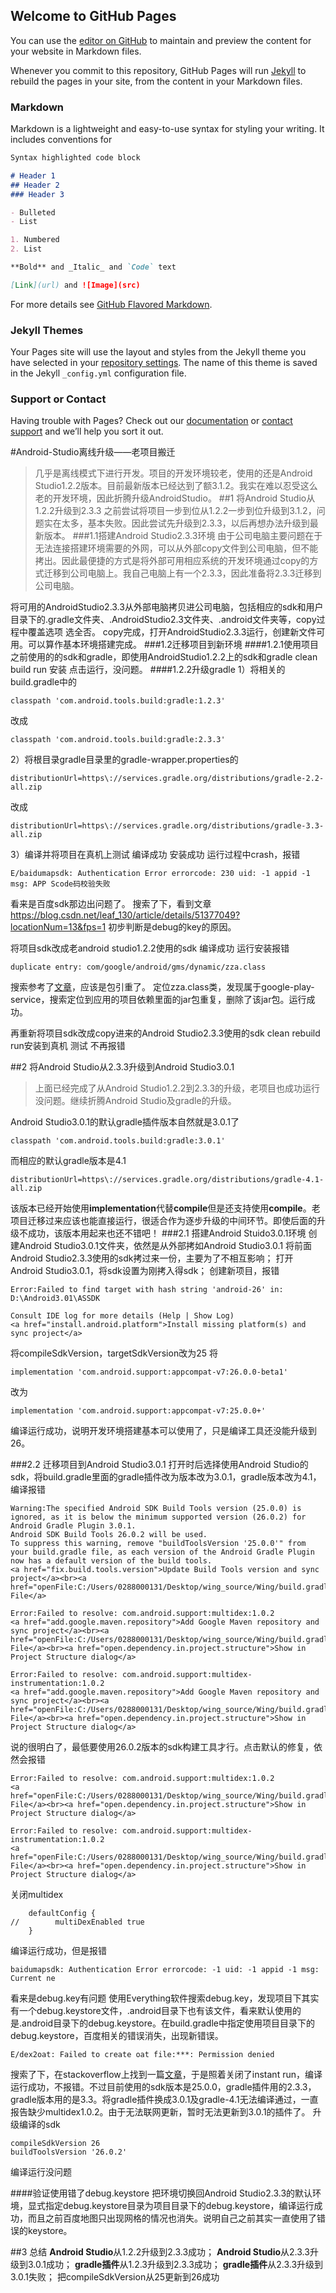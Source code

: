 ## Welcome to GitHub Pages

You can use the [editor on GitHub](https://github.com/yannanzheng/yannanzheng.github.io/edit/master/index.md) to maintain and preview the content for your website in Markdown files.

Whenever you commit to this repository, GitHub Pages will run [Jekyll](https://jekyllrb.com/) to rebuild the pages in your site, from the content in your Markdown files.

### Markdown

Markdown is a lightweight and easy-to-use syntax for styling your writing. It includes conventions for

```markdown
Syntax highlighted code block

# Header 1
## Header 2
### Header 3

- Bulleted
- List

1. Numbered
2. List

**Bold** and _Italic_ and `Code` text

[Link](url) and ![Image](src)
```

For more details see [GitHub Flavored Markdown](https://guides.github.com/features/mastering-markdown/).

### Jekyll Themes

Your Pages site will use the layout and styles from the Jekyll theme you have selected in your [repository settings](https://github.com/yannanzheng/yannanzheng.github.io/settings). The name of this theme is saved in the Jekyll `_config.yml` configuration file.

### Support or Contact

Having trouble with Pages? Check out our [documentation](https://help.github.com/categories/github-pages-basics/) or [contact support](https://github.com/contact) and we’ll help you sort it out.


#Android-Studio离线升级——老项目搬迁
>几乎是离线模式下进行开发。项目的开发环境较老，使用的还是Android Studio1.2.2版本。目前最新版本已经达到了额3.1.2。我实在难以忍受这么老的开发环境，因此折腾升级AndroidStudio。
##1 将Android Studio从1.2.2升级到2.3.3
>之前尝试将项目一步到位从1.2.2一步到位升级到3.1.2，问题实在太多，基本失败。因此尝试先升级到2.3.3，以后再想办法升级到最新版本。
###1.1搭建Android Studio2.3.3环境
>由于公司电脑主要问题在于无法连接搭建环境需要的外网，可以从外部copy文件到公司电脑，但不能拷出。因此最便捷的方式是将外部可用相应系统的开发环境通过copy的方式迁移到公司电脑上。我自己电脑上有一个2.3.3，因此准备将2.3.3迁移到公司电脑。

将可用的AndroidStudio2.3.3从外部电脑拷贝进公司电脑，包括相应的sdk和用户目录下的.gradle文件夹、.AndroidStudio2.3文件夹、.android文件夹等，copy过程中覆盖选项 选全否。
copy完成，打开AndroidStudio2.3.3运行，创建新文件可用。可以算作基本环境搭建完成。
###1.2迁移项目到新环境
####1.2.1使用项目之前使用的的sdk和gradle，即使用AndroidStudio1.2.2上的sdk和gradle
clean
build
run
安装
点击运行，没问题。
####1.2.2升级gradle
1）将相关的build.gradle中的 
```
classpath 'com.android.tools.build:gradle:1.2.3'
```
改成
```
classpath 'com.android.tools.build:gradle:2.3.3'
```
2）将根目录gradle目录里的gradle-wrapper.properties的
```
distributionUrl=https\://services.gradle.org/distributions/gradle-2.2-all.zip
```
改成
```
distributionUrl=https\://services.gradle.org/distributions/gradle-3.3-all.zip
```
3）编译并将项目在真机上测试
编译成功
安装成功
运行过程中crash，报错
```
E/baidumapsdk: Authentication Error errorcode: 230 uid: -1 appid -1 msg: APP Scode码校验失败
```
看来是百度sdk那边出问题了。
搜索了下，看到文章
https://blog.csdn.net/leaf_130/article/details/51377049?locationNum=13&fps=1
初步判断是debug的key的原因。

将项目sdk改成老android studio1.2.2使用的sdk
编译成功
运行安装报错
```
duplicate entry: com/google/android/gms/dynamic/zza.class
```
搜索参考了[文章](https://blog.csdn.net/mvpstevenlin/article/details/57075112)，应该是包引重了。
定位zza.class类，发现属于google-play-service，搜索定位到应用的项目依赖里面的jar包重复，删除了该jar包。运行成功。

再重新将项目sdk改成copy进来的Android Studio2.3.3使用的sdk
clean
rebuild
run安装到真机
测试
不再报错

##2 将Android Studio从2.3.3升级到Android Studio3.0.1
>上面已经完成了从Android Studio1.2.2到2.3.3的升级，老项目也成功运行没问题。继续折腾Android Studio及gradle的升级。

Android Studio3.0.1的默认gradle插件版本自然就是3.0.1了
```
classpath 'com.android.tools.build:gradle:3.0.1'
```
而相应的默认gradle版本是4.1
```
distributionUrl=https\://services.gradle.org/distributions/gradle-4.1-all.zip
```
该版本已经开始使用**implementation**代替**compile**但是还支持使用**compile**。老项目迁移过来应该也能直接运行，很适合作为逐步升级的中间环节。即使后面的升级不成功，该版本用起来也还不错吧！
###2.1 搭建Android Stuido3.0.1环境
创建Android Studio3.0.1文件夹，依然是从外部拷如Android Studio3.0.1
将前面Android Studio2.3.3使用的sdk拷过来一份，主要为了不相互影响；
打开Android Studio3.0.1，将sdk设置为刚拷入得sdk；
创建新项目，报错
```
Error:Failed to find target with hash string 'android-26' in: D:\Android3.01\ASSDK

Consult IDE log for more details (Help | Show Log)
<a href="install.android.platform">Install missing platform(s) and sync project</a>
```
将compileSdkVersion，targetSdkVersion改为25
将
```
implementation 'com.android.support:appcompat-v7:26.0.0-beta1'
```
改为
```
implementation 'com.android.support:appcompat-v7:25.0.0+'
```
编译运行成功，说明开发环境搭建基本可以使用了，只是编译工具还没能升级到26。

###2.2 迁移项目到Android Studio3.0.1
打开时后选择使用Android Studio的sdk，将build.gradle里面的gradle插件改为版本改为3.0.1，gradle版本改为4.1，编译报错
```
Warning:The specified Android SDK Build Tools version (25.0.0) is ignored, as it is below the minimum supported version (26.0.2) for Android Gradle Plugin 3.0.1.
Android SDK Build Tools 26.0.2 will be used.
To suppress this warning, remove "buildToolsVersion '25.0.0'" from your build.gradle file, as each version of the Android Gradle Plugin now has a default version of the build tools.
<a href="fix.build.tools.version">Update Build Tools version and sync project</a><br><a href="openFile:C:/Users/0288000131/Desktop/wing_source/Wing/build.gradle">Open File</a>

Error:Failed to resolve: com.android.support:multidex:1.0.2
<a href="add.google.maven.repository">Add Google Maven repository and sync project</a><br><a href="openFile:C:/Users/0288000131/Desktop/wing_source/Wing/build.gradle">Open File</a><br><a href="open.dependency.in.project.structure">Show in Project Structure dialog</a>

Error:Failed to resolve: com.android.support:multidex-instrumentation:1.0.2
<a href="add.google.maven.repository">Add Google Maven repository and sync project</a><br><a href="openFile:C:/Users/0288000131/Desktop/wing_source/Wing/build.gradle">Open File</a><br><a href="open.dependency.in.project.structure">Show in Project Structure dialog</a>
```

说的很明白了，最低要使用26.0.2版本的sdk构建工具才行。点击默认的修复，依然会报错
```
Error:Failed to resolve: com.android.support:multidex:1.0.2
<a href="openFile:C:/Users/0288000131/Desktop/wing_source/Wing/build.gradle">Open File</a><br><a href="open.dependency.in.project.structure">Show in Project Structure dialog</a>

Error:Failed to resolve: com.android.support:multidex-instrumentation:1.0.2
<a href="openFile:C:/Users/0288000131/Desktop/wing_source/Wing/build.gradle">Open File</a><br><a href="open.dependency.in.project.structure">Show in Project Structure dialog</a>
```
关闭multidex
```
	defaultConfig {
//        multiDexEnabled true
    }

```
编译运行成功，但是报错
```
baidumapsdk: Authentication Error errorcode: -1 uid: -1 appid -1 msg: Current ne
```
看来是debug.key有问题
使用Everything软件搜索debug.key，发现项目下其实有一个debug.keystore文件，.android目录下也有该文件，看来默认使用的是.android目录下的debug.keystore。在build.gradle中指定使用项目目录下的debug.keystore，百度相关的错误消失，出现新错误。
```
E/dex2oat: Failed to create oat file:***: Permission denied

```
搜索了下，在stackoverflow上找到一篇[文章](https://stackoverflow.com/questions/46069444/e-dex2oat-failed-to-create-oat-file)，于是照着关闭了instant run，编译运行成功，不报错。不过目前使用的sdk版本是25.0.0，gradle插件用的2.3.3，gradle版本用的是3.3。将gradle插件换成3.0.1及gradle-4.1无法编译通过，一直报告缺少multidex1.0.2。由于无法联网更新，暂时无法更新到3.0.1的插件了。
升级编译的sdk
```
compileSdkVersion 26
buildToolsVersion '26.0.2'
```
编译运行没问题

####验证使用错了debug.keystore
把环境切换回Android Studio2.3.3的默认环境，显式指定debug.keystore目录为项目目录下的debug.keystore，编译运行成功，而且之前百度地图只出现网格的情况也消失。说明自己之前其实一直使用了错误的keystore。

##3 总结
**Android Studio**从1.2.2升级到2.3.3成功；
**Android Studio**从2.3.3升级到3.0.1成功；
**gradle插件**从1.2.3升级到2.3.3成功；
**gradle插件**从2.3.3升级到3.0.1失败；
把compileSdkVersion从25更新到26成功








